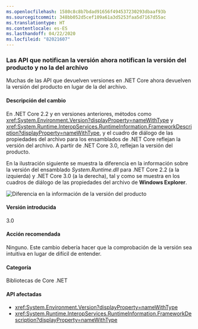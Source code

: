 ```yaml
---
ms.openlocfilehash: 1580c8c8b7bdad91656f494537230293dbaaf93b
ms.sourcegitcommit: 348bb052d5cef109a61a3d5253faa5d7167d55ac
ms.translationtype: HT
ms.contentlocale: es-ES
ms.lasthandoff: 04/22/2020
ms.locfileid: "82021607"
---
```

### <a name="apis-that-report-version-now-report-product-and-not-file-version"></a>Las API que notifican la versión ahora notifican la versión del producto y no la del archivo

Muchas de las API que devuelven versiones en .NET Core ahora devuelven la versión del producto en lugar de la del archivo.

#### <a name="change-description"></a>Descripción del cambio

En .NET Core 2.2 y en versiones anteriores, métodos como <xref:System.Environment.Version?displayProperty=nameWithType> y <xref:System.Runtime.InteropServices.RuntimeInformation.FrameworkDescription?displayProperty=nameWithType>, y el cuadro de diálogo de las propiedades del archivo para los ensamblados de .NET Core reflejan la versión del archivo. A partir de .NET Core 3.0, reflejan la versión del producto.

En la ilustración siguiente se muestra la diferencia en la información sobre la versión del ensamblado *System.Runtime.dll* para .NET Core 2.2 (a la izquierda) y .NET Core 3.0 (a la derecha), tal y como se muestra en los cuadros de diálogo de las propiedades del archivo de **Windows Explorer**.

![Diferencia en la información de la versión del producto](~/docs/images/core-changes/corefx/version-information-changes/file-details.png)

#### <a name="version-introduced"></a>Versión introducida

3.0

#### <a name="recommended-action"></a>Acción recomendada

Ninguno. Este cambio debería hacer que la comprobación de la versión sea intuitiva en lugar de difícil de entender.

#### <a name="category"></a>Categoría

Bibliotecas de Core .NET

#### <a name="affected-apis"></a>API afectadas

- <xref:System.Environment.Version?displayProperty=nameWithType>
- <xref:System.Runtime.InteropServices.RuntimeInformation.FrameworkDescription?displayProperty=nameWithType>

<!--

### Affected APIs

- `P:System.Environment.Version`
- `P:System.Runtime.InteropServices.RuntimeInformation.FrameworkDescription`

-->
